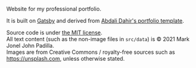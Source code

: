 Website for my professional portfolio.

It is built on [Gatsby](https://www.gatsbyjs.com) and derived from [Abdali Dahir's portfolio template](https://github.com/AbdaliDahir/gatsby-portfolio).

Source code is under [the MIT license](https://opensource.org/licenses/mit-license.php).  
All text content (such as the non-image files in `src/data`) is © 2021 Mark Jonel John Padilla.  
Images are from Creative Commons / royalty-free sources such as https://unsplash.com, unless otherwise stated.
